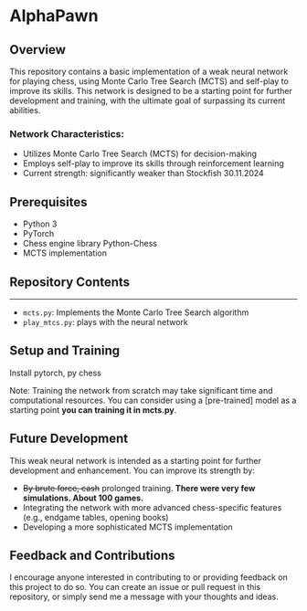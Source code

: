 # AlphaPawn

## Overview

This repository contains a basic implementation of a weak neural network for playing chess, using Monte Carlo Tree Search (MCTS) and self-play to improve its skills. This network is designed to be a starting point for further development and training, with the ultimate goal of surpassing its current abilities.

### **Network Characteristics:**

*   Utilizes Monte Carlo Tree Search (MCTS) for decision-making
*   Employs self-play to improve its skills through reinforcement learning
*   Current strength: significantly weaker than Stockfish 30.11.2024

 Prerequisites
------------
*   Python 3
*   PyTorch
*   Chess engine library Python-Chess
*   MCTS implementation

## Repository Contents
-------------------

*   `mcts.py`: Implements the Monte Carlo Tree Search algorithm
*   `play_mtcs.py`: plays with the neural network

## Setup and Training

Install pytorch, py chess

Note: Training the network from scratch may take significant time and computational resources. You can consider using a [pre-trained] model as a starting point **you can training it in mcts.py**.

## Future Development

This weak neural network is intended as a starting point for further development and enhancement. You can improve its strength by:

*   ~~By brute force, cash~~ prolonged training. **There were very few simulations. About 100 games.**
*   Integrating the network with more advanced chess-specific features (e.g., endgame tables, opening books)
*   Developing a more sophisticated MCTS implementation

## Feedback and Contributions
I encourage anyone interested in contributing to or providing feedback on this project to do so. You can create an issue or pull request in this repository, or simply send me a message with your thoughts and ideas.
